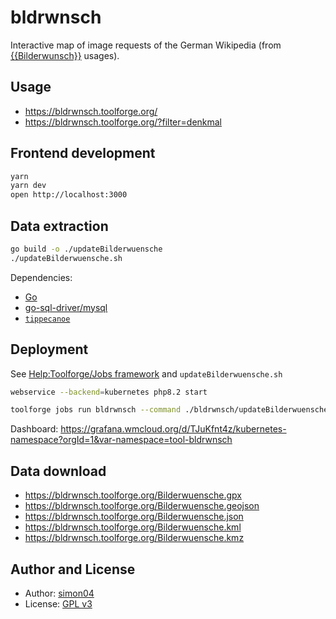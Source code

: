# bldrwnsch

Interactive map of image requests of the German Wikipedia (from [{{Bilderwunsch}}](https://de.wikipedia.org/wiki/Vorlage:Bilderwunsch) usages).

## Usage

- https://bldrwnsch.toolforge.org/
- https://bldrwnsch.toolforge.org/?filter=denkmal

## Frontend development

```sh
yarn
yarn dev
open http://localhost:3000
```

## Data extraction

```sh
go build -o ./updateBilderwuensche
./updateBilderwuensche.sh
```

Dependencies:

- [Go](https://go.dev/)
- [go-sql-driver/mysql](https://pkg.go.dev/github.com/go-sql-driver/mysql)
- [`tippecanoe`](https://github.com/felt/tippecanoe)

## Deployment

See [Help:Toolforge/Jobs framework](https://wikitech.wikimedia.org/wiki/Help:Toolforge/Jobs_framework) and `updateBilderwuensche.sh`

```sh
webservice --backend=kubernetes php8.2 start

toolforge jobs run bldrwnsch --command ./bldrwnsch/updateBilderwuensche.sh --image golang1.11 --schedule "@hourly" --emails onfailure --mem 1G
```

Dashboard: https://grafana.wmcloud.org/d/TJuKfnt4z/kubernetes-namespace?orgId=1&var-namespace=tool-bldrwnsch

## Data download

- https://bldrwnsch.toolforge.org/Bilderwuensche.gpx
- https://bldrwnsch.toolforge.org/Bilderwuensche.geojson
- https://bldrwnsch.toolforge.org/Bilderwuensche.json
- https://bldrwnsch.toolforge.org/Bilderwuensche.kml
- https://bldrwnsch.toolforge.org/Bilderwuensche.kmz

## Author and License

- Author: [simon04](https://github.com/simon04)
- License: [GPL v3](https://github.com/simon04/bldrwnsch/blob/gh-pages/LICENSE)
